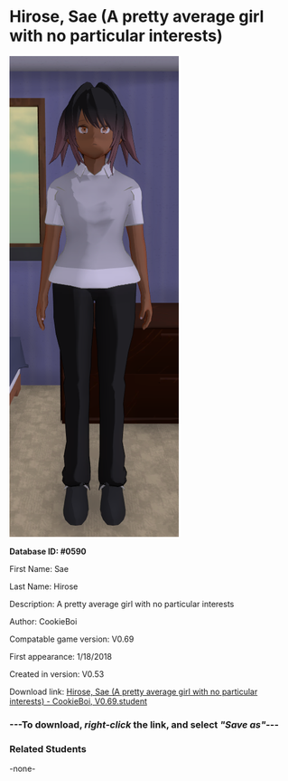 # Hirose, Sae (A pretty average girl with no particular interests)

<img src="../../Files/Images/Hirose, Sae (A pretty average girl with no particular interests).png" title="Hirose, Sae (A pretty average girl with no particular interests) - CookieBoi, V0.69">

**Database ID: #0590**

First Name: Sae

Last Name: Hirose

Description: A pretty average girl with no particular interests

Author: CookieBoi

Compatable game version: V0.69

First appearance: 1/18/2018

Created in version: V0.53

Download link: <a href="https://raw.githubusercontent.com/Arbiter1223/Daigaku-Gurashi-Custom-Students/master/Files/Student%20Files/Hirose%2C%20Sae%20(A%20pretty%20average%20girl%20with%20no%20particular%20interests)%20-%20CookieBoi%2C%20V0.69.student">Hirose, Sae (A pretty average girl with no particular interests) - CookieBoi, V0.69.student</a>

### ---**To download, _right-click_ the link, and select _"Save as"_**---

### Related Students

-none-
